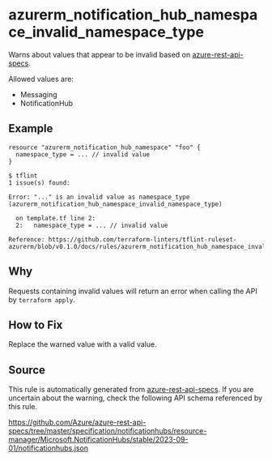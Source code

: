 <!--- This file generated by `tools/apispec-rule-gen/main.go`. DO NOT EDIT --->

# azurerm_notification_hub_namespace_invalid_namespace_type

Warns about values that appear to be invalid based on [azure-rest-api-specs](https://github.com/Azure/azure-rest-api-specs).

Allowed values are:
- Messaging
- NotificationHub

## Example

```hcl
resource "azurerm_notification_hub_namespace" "foo" {
  namespace_type = ... // invalid value
}
```

```
$ tflint
1 issue(s) found:

Error: "..." is an invalid value as namespace_type (azurerm_notification_hub_namespace_invalid_namespace_type)

  on template.tf line 2:
  2:   namespace_type = ... // invalid value

Reference: https://github.com/terraform-linters/tflint-ruleset-azurerm/blob/v0.1.0/docs/rules/azurerm_notification_hub_namespace_invalid_namespace_type.md

```

## Why

Requests containing invalid values will return an error when calling the API by `terraform apply`.

## How to Fix

Replace the warned value with a valid value.

## Source

This rule is automatically generated from [azure-rest-api-specs](https://github.com/Azure/azure-rest-api-specs). If you are uncertain about the warning, check the following API schema referenced by this rule.

https://github.com/Azure/azure-rest-api-specs/tree/master/specification/notificationhubs/resource-manager/Microsoft.NotificationHubs/stable/2023-09-01/notificationhubs.json
